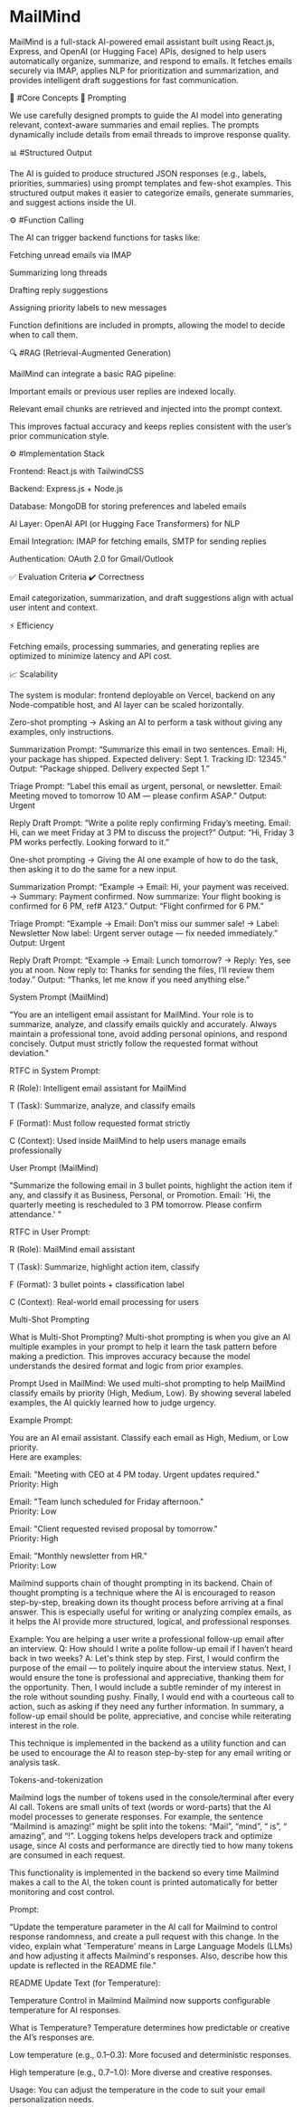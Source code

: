 # MailMind 

MailMind is a full-stack AI-powered email assistant built using React.js, Express, and OpenAI (or Hugging Face) APIs, designed to help users automatically organize, summarize, and respond to emails. It fetches emails securely via IMAP, applies NLP for prioritization and summarization, and provides intelligent draft suggestions for fast communication.

🔧 #Core Concepts
🧠 Prompting

We use carefully designed prompts to guide the AI model into generating relevant, context-aware summaries and email replies. The prompts dynamically include details from email threads to improve response quality.

📊 #Structured Output

The AI is guided to produce structured JSON responses (e.g., labels, priorities, summaries) using prompt templates and few-shot examples. This structured output makes it easier to categorize emails, generate summaries, and suggest actions inside the UI.

⚙️ #Function Calling

The AI can trigger backend functions for tasks like:

Fetching unread emails via IMAP

Summarizing long threads

Drafting reply suggestions

Assigning priority labels to new messages

Function definitions are included in prompts, allowing the model to decide when to call them.

🔍 #RAG (Retrieval-Augmented Generation)

MailMind can integrate a basic RAG pipeline:

Important emails or previous user replies are indexed locally.

Relevant email chunks are retrieved and injected into the prompt context.

This improves factual accuracy and keeps replies consistent with the user’s prior communication style.

⚙️ #Implementation Stack

Frontend: React.js with TailwindCSS

Backend: Express.js + Node.js

Database: MongoDB for storing preferences and labeled emails

AI Layer: OpenAI API (or Hugging Face Transformers) for NLP

Email Integration: IMAP for fetching emails, SMTP for sending replies

Authentication: OAuth 2.0 for Gmail/Outlook

✅ Evaluation Criteria
✔️ Correctness

Email categorization, summarization, and draft suggestions align with actual user intent and context.

⚡ Efficiency

Fetching emails, processing summaries, and generating replies are optimized to minimize latency and API cost.

📈 Scalability

The system is modular: frontend deployable on Vercel, backend on any Node-compatible host, and AI layer can be scaled horizontally.



Zero-shot prompting → Asking an AI to perform a task without giving any examples, only instructions.

Summarization Prompt:
“Summarize this email in two sentences. Email: Hi, your package has shipped. Expected delivery: Sept 1. Tracking ID: 12345.”
Output: “Package shipped. Delivery expected Sept 1.”

Triage Prompt:
“Label this email as urgent, personal, or newsletter. Email: Meeting moved to tomorrow 10 AM — please confirm ASAP.”
Output: Urgent

Reply Draft Prompt:
“Write a polite reply confirming Friday’s meeting. Email: Hi, can we meet Friday at 3 PM to discuss the project?”
Output: “Hi, Friday 3 PM works perfectly. Looking forward to it.”




One-shot prompting → Giving the AI one example of how to do the task, then asking it to do the same for a new input.

Summarization Prompt:
“Example → Email: Hi, your payment was received. → Summary: Payment confirmed.
Now summarize: Your flight booking is confirmed for 6 PM, ref# A123.”
Output: “Flight confirmed for 6 PM.”

Triage Prompt:
“Example → Email: Don’t miss our summer sale! → Label: Newsletter
Now label: Urgent server outage — fix needed immediately.”
Output: Urgent

Reply Draft Prompt:
“Example → Email: Lunch tomorrow? → Reply: Yes, see you at noon.
Now reply to: Thanks for sending the files, I’ll review them today.”
Output: “Thanks, let me know if you need anything else.”


System Prompt (MailMind)

"You are an intelligent email assistant for MailMind. Your role is to summarize, analyze, and classify emails quickly and accurately. Always maintain a professional tone, avoid adding personal opinions, and respond concisely. Output must strictly follow the requested format without deviation."

RTFC in System Prompt:

R (Role): Intelligent email assistant for MailMind

T (Task): Summarize, analyze, and classify emails

F (Format): Must follow requested format strictly

C (Context): Used inside MailMind to help users manage emails professionally

User Prompt (MailMind)

"Summarize the following email in 3 bullet points, highlight the action item if any, and classify it as Business, Personal, or Promotion. Email: 'Hi, the quarterly meeting is rescheduled to 3 PM tomorrow. Please confirm attendance.' "

RTFC in User Prompt:

R (Role): MailMind email assistant

T (Task): Summarize, highlight action item, classify

F (Format): 3 bullet points + classification label

C (Context): Real-world email processing for users



Multi-Shot Prompting

What is Multi-Shot Prompting?
Multi-shot prompting is when you give an AI multiple examples in your prompt to help it learn the task pattern before making a prediction. This improves accuracy because the model understands the desired format and logic from prior examples.

Prompt Used in MailMind:
We used multi-shot prompting to help MailMind classify emails by priority (High, Medium, Low). By showing several labeled examples, the AI quickly learned how to judge urgency.

Example Prompt:

You are an AI email assistant. Classify each email as High, Medium, or Low priority.  
Here are examples:

Email: "Meeting with CEO at 4 PM today. Urgent updates required."  
Priority: High

Email: "Team lunch scheduled for Friday afternoon."  
Priority: Low

Email: "Client requested revised proposal by tomorrow."  
Priority: High

Email: "Monthly newsletter from HR."  
Priority: Low


Mailmind supports chain of thought prompting in its backend. Chain of thought prompting is a technique where the AI is encouraged to reason step-by-step, breaking down its thought process before arriving at a final answer. This is especially useful for writing or analyzing complex emails, as it helps the AI provide more structured, logical, and professional responses.

Example:
You are helping a user write a professional follow-up email after an interview.
Q: How should I write a polite follow-up email if I haven’t heard back in two weeks?
A: Let's think step by step.
First, I would confirm the purpose of the email — to politely inquire about the interview status.
Next, I would ensure the tone is professional and appreciative, thanking them for the opportunity.
Then, I would include a subtle reminder of my interest in the role without sounding pushy.
Finally, I would end with a courteous call to action, such as asking if they need any further information.
In summary, a follow-up email should be polite, appreciative, and concise while reiterating interest in the role.

This technique is implemented in the backend as a utility function and can be used to encourage the AI to reason step-by-step for any email writing or analysis task.


Tokens-and-tokenization

Mailmind logs the number of tokens used in the console/terminal after every AI call.
Tokens are small units of text (words or word-parts) that the AI model processes to generate responses.
For example, the sentence “Mailmind is amazing!” might be split into the tokens: “Mail”, “mind”, “ is”, “ amazing”, and “!”.
Logging tokens helps developers track and optimize usage, since AI costs and performance are directly tied to how many tokens are consumed in each request.

This functionality is implemented in the backend so every time Mailmind makes a call to the AI, the token count is printed automatically for better monitoring and cost control.


Prompt:

"Update the temperature parameter in the AI call for Mailmind to control response randomness, and create a pull request with this change. In the video, explain what 'Temperature' means in Large Language Models (LLMs) and how adjusting it affects Mailmind's responses. Also, describe how this update is reflected in the README file."

README Update Text (for Temperature):

Temperature Control in Mailmind
Mailmind now supports configurable temperature for AI responses.

What is Temperature?
Temperature determines how predictable or creative the AI’s responses are.

Low temperature (e.g., 0.1–0.3): More focused and deterministic responses.

High temperature (e.g., 0.7–1.0): More diverse and creative responses.

Usage: You can adjust the temperature in the code to suit your email personalization needs.



